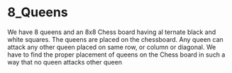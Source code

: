 # 8_Queens
We have 8 queens and an 8x8 Chess board having al ternate black and white squares.
The queens are placed on the chessboard. Any queen can attack any other queen placed
on same row, or column or diagonal. We have to find the proper placement of queens on
the Chess board in such a way that no queen attacks other queen
